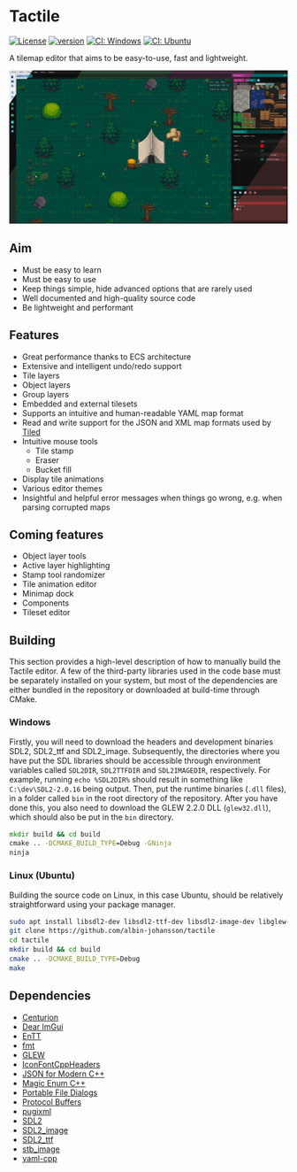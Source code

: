 # Tactile

[![License](https://img.shields.io/badge/license-GPL3-blue.svg)](https://opensource.org/licenses/GPL-3.0)
[![version](https://img.shields.io/github/v/release/albin-johansson/tactile)](https://github.com/albin-johansson/tactile/releases)
[![CI: Windows](https://github.com/albin-johansson/tactile/actions/workflows/windows.yml/badge.svg?branch=dev)](https://github.com/albin-johansson/tactile/actions/workflows/windows.yml)
[![CI: Ubuntu](https://github.com/albin-johansson/tactile/actions/workflows/ubuntu.yml/badge.svg?branch=dev)](https://github.com/albin-johansson/tactile/actions/workflows/ubuntu.yml)

A tilemap editor that aims to be easy-to-use, fast and lightweight.

![example](meta/splash.png "splash")

## Aim

* Must be easy to learn
* Must be easy to use
* Keep things simple, hide advanced options that are rarely used
* Well documented and high-quality source code
* Be lightweight and performant

## Features

* Great performance thanks to ECS architecture
* Extensive and intelligent undo/redo support
* Tile layers
* Object layers
* Group layers
* Embedded and external tilesets
* Supports an intuitive and human-readable YAML map format
* Read and write support for the JSON and XML map formats used by [Tiled](https://www.mapeditor.org/)
* Intuitive mouse tools
  * Tile stamp
  * Eraser
  * Bucket fill
* Display tile animations
* Various editor themes
* Insightful and helpful error messages when things go wrong, e.g. when parsing corrupted maps

## Coming features

* Object layer tools
* Active layer highlighting
* Stamp tool randomizer
* Tile animation editor
* Minimap dock
* Components
* Tileset editor

## Building

This section provides a high-level description of how to manually build the Tactile editor. A few of
the third-party libraries used in the code base must be separately installed on your system, but
most of the dependencies are either bundled in the repository or downloaded at build-time through
CMake.

### Windows

Firstly, you will need to download the headers and development binaries SDL2, SDL2_ttf and
SDL2_image. Subsequently, the directories where you have put the SDL libraries should be accessible
through environment variables called `SDL2DIR`, `SDL2TTFDIR` and `SDL2IMAGEDIR`, respectively. For
example, running `echo %SDL2DIR%` should result in something like `C:\dev\SDL2-2.0.16` being output.
Then, put the runtime binaries (`.dll` files), in a folder called `bin` in the root directory of the
repository. After you have done this, you also need to download the GLEW 2.2.0 DLL (`glew32.dll`), which
should also be put in the `bin` directory.

```cmd
mkdir build && cd build
cmake .. -DCMAKE_BUILD_TYPE=Debug -GNinja
ninja
```

### Linux (Ubuntu)

Building the source code on Linux, in this case Ubuntu, should be relatively straightforward using
your package manager.

```bash
sudo apt install libsdl2-dev libsdl2-ttf-dev libsdl2-image-dev libglew-dev libprotobuf-dev libprotoc-dev
git clone https://github.com/albin-johansson/tactile
cd tactile
mkdir build && cd build
cmake .. -DCMAKE_BUILD_TYPE=Debug
make
```

## Dependencies

* [Centurion](https://github.com/albin-johansson/centurion)
* [Dear ImGui](https://github.com/ocornut/imgui)
* [EnTT](https://github.com/skypjack/entt)
* [fmt](https://github.com/fmtlib/fmt)
* [GLEW](https://github.com/nigels-com/glew)
* [IconFontCppHeaders](https://github.com/juliettef/IconFontCppHeaders)
* [JSON for Modern C++](https://github.com/nlohmann/json)
* [Magic Enum C++](https://github.com/Neargye/magic_enum)
* [Portable File Dialogs](https://github.com/samhocevar/portable-file-dialogs)
* [Protocol Buffers](https://github.com/protocolbuffers/protobuf)
* [pugixml](https://github.com/zeux/pugixml)
* [SDL2](https://github.com/libsdl-org/SDL)
* [SDL2_image](https://github.com/libsdl-org/SDL_image)
* [SDL2_ttf](https://github.com/libsdl-org/SDL_ttf)
* [stb_image](https://github.com/nothings/stb)
* [yaml-cpp](https://github.com/jbeder/yaml-cpp)
